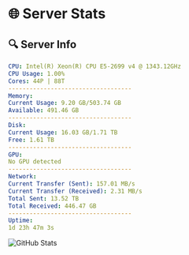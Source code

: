 # 🌐 Server Stats
## 🔍 Server Info
```yaml
CPU: Intel(R) Xeon(R) CPU E5-2699 v4 @ 1343.12GHz
CPU Usage: 1.00%
Cores: 44P | 88T
-----------------------------------
Memory:
Current Usage: 9.20 GB/503.74 GB
Available: 491.46 GB
-----------------------------------
Disk:
Current Usage: 16.03 GB/1.71 TB
Free: 1.61 TB
-----------------------------------
GPU:
No GPU detected
-----------------------------------
Network:
Current Transfer (Sent): 157.01 MB/s
Current Transfer (Received): 2.31 MB/s
Total Sent: 13.52 TB
Total Received: 446.47 GB
-----------------------------------
Uptime:
1d 23h 47m 3s
```
![GitHub Stats](https://img.shields.io/badge/Updated-2025-02-09_22:30:21-blue)